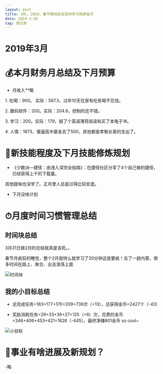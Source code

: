 ```yaml
---
layout: post
title: 3月, 2019，春节期间还在坚持学习和挣金币
date: 2019-3-26
tag: 周记本
---
```

 
 
# 2019年3月

# 💰本月财务月总结及下月预算

* 月收入**略

1\. 吃喝：900。 实际：587.3，过年10天在家有吃有喝不花钱。

2\. 数码软件：200。实际：204.8，控制的还不错。

3\. 学习：200。实际：179，报了个英语薄荷阅读和买了本电子书。

4\. 人情：1673，傻逼高中基金去了500，其他都是孝敬长辈的支出了。

# 🏹新技能程度及下月技能修炼规划

* 《少数派—捷径：由浅入深完全指南》：在捷径社区分享了4个自己做的捷径，已经获得上千的下载量。

其他就啥也没学了。正月里人总是过得比较安逸。

* 下月没啥计划

# ⏱月度时间习惯管理总结

## 时间块总结

3月31日做2月的总结我真是该死。。

春节月疯狂的睡觉，整个2月我特么就学习了30分钟这是要疯！去了一趟内蒙，很多时间在路上、聚合、出去浪荡上面

![时间块](https://upload-images.jianshu.io/upload_images/10043074-994af81721eb5887.png?imageMogr2/auto-orient/strip%7CimageView2/2/w/1240)

## 我的小目标总结

- 总完成任务=183+177+170+209=739次（+13），总获得金币=2427个（-43）

- 奖励消耗任务=29+33+36+27=125（+6）次，花费的金币=346+406+453+421=1626（-445）。最终净赚801金币 so cool~

![小目标](https://upload-images.jianshu.io/upload_images/10043074-09ef654c2b6ea52d.png?imageMogr2/auto-orient/strip%7CimageView2/2/w/1240)

# 🚂事业有啥进展及新规划？

-略